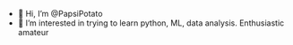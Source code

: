 - 👋 Hi, I’m @PapsiPotato
- 👀 I’m interested in trying to learn python, ML, data analysis.
Enthusiastic amateur
